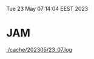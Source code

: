 Tue 23 May 07:14:04 EEST 2023
# JAM
<a href='./cache/202305/23_07.log'>./cache/202305/23_07.log</a>
